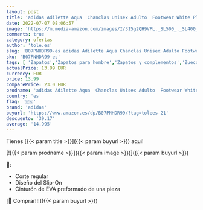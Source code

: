 ```yaml
---
layout: post
title: 'adidas Adilette Aqua  Chanclas Unisex Adulto  Footwear White Platin Metallic Footwear White  42 EU'
date: 2022-07-07 08:06:57
image: 'https://m.media-amazon.com/images/I/315g2QH9VPL._SL500_._SL400_.jpg'
comments: true
category: ofertas
author: 'tole.es'
slug: 'B07PNHDR99-es adidas Adilette Aqua Chanclas Unisex Adulto Footwear White...'
sku: 'B07PNHDR99-es'
tags: [ 'Zapatos','Zapatos para hombre','Zapatos y complementos','Zuecos y mules para hombre','adidas','chanclas','🇪🇸', ]
actualPrice: 13.99 EUR
currency: EUR
price: 13.99
comparePrice: 23.0 EUR
prodname: 'adidas Adilette Aqua  Chanclas Unisex Adulto  Footwear White Platin Metallic Footwear White  42 EU'
country: 'es'
flag: '🇪🇸'
brand: 'adidas'
buyurl: 'https://www.amazon.es/dp/B07PNHDR99/?tag=tolees-21'
descuento: '39.17'
average: '14.995'
---
```


Tienes [{{< param title >}}]({{< param buyurl >}}) aqui!

[![{{< param prodname >}}]({{< param image >}})]({{< param buyurl >}})

🔎:

- Corte regular
- Diseño del Slip-On
- Cinturón de EVA preformado de una pieza

[🛒 Comprar!!!]({{< param buyurl >}})
